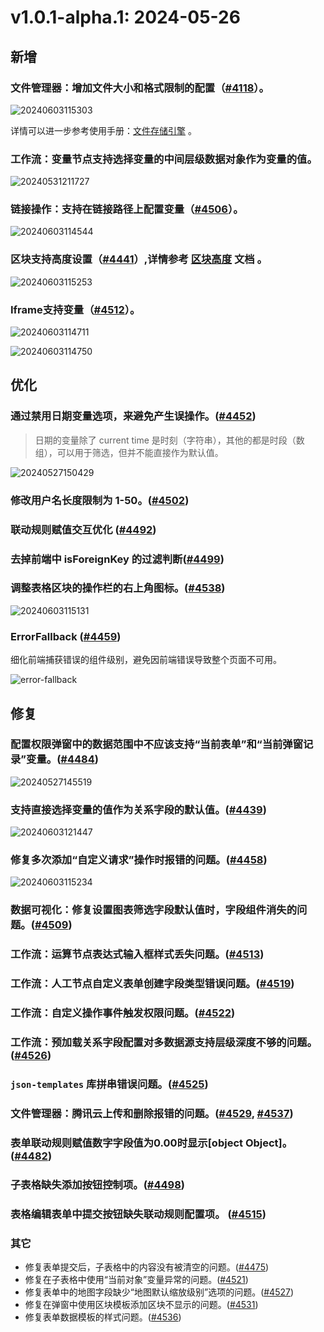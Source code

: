 # v1.0.1-alpha.1: 2024-05-26

## 新增

### 文件管理器：增加文件大小和格式限制的配置（<a href="https://github.com/nocobase/nocobase/pull/4118" target="_blank">#4118</a>）。

![20240603115303](https://static-docs.nocobase.com/20240603115303.png)

详情可以进一步参考使用手册：[文件存储引擎](https://docs-cn.nocobase.com/handbook/file-manager/storage) 。

### 工作流：变量节点支持选择变量的中间层级数据对象作为变量的值。

![20240531211727](https://static-docs.nocobase.com/20240531211727.png)

### 链接操作：支持在链接路径上配置变量（<a href="https://github.com/nocobase/nocobase/pull/4506" target="_blank">#4506</a>）。

![20240603114544](https://static-docs.nocobase.com/20240603114544.png)

### 区块支持高度设置（<a href="https://github.com/nocobase/nocobase/pull/4441" target="_blank">#4441</a>）,详情参考 [区块高度](/handbook/ui/blocks/block-settings/block-height) 文档 。

![20240603115253](https://static-docs.nocobase.com/20240603115253.gif)
### Iframe支持变量（<a href="https://github.com/nocobase/nocobase/pull/4512" target="_blank">#4512</a>）。

![20240603114711](https://static-docs.nocobase.com/20240603114711.png)

![20240603114750](https://static-docs.nocobase.com/20240603114750.png)
## 优化

### 通过禁用日期变量选项，来避免产生误操作。([#4452](https://github.com/nocobase/nocobase/pull/4452))
> 日期的变量除了 current time 是时刻（字符串），其他的都是时段（数组），可以用于筛选，但并不能直接作为默认值。

![20240527150429](https://static-docs.nocobase.com/20240527150429.png)

### 修改用户名长度限制为 1-50。(<a href="https://github.com/nocobase/nocobase/pull/4502" target="_blank">#4502</a>)

### 联动规则赋值交互优化 (<a href="https://github.com/nocobase/nocobase/pull/4492" target="_blank">#4492</a>)

### 去掉前端中 isForeignKey 的过滤判断(<a href="https://github.com/nocobase/nocobase/pull/4499" target="_blank">#4499</a>)

### 调整表格区块的操作栏的右上角图标。(<a href="https://github.com/nocobase/nocobase/pull/4538" target="_blank">#4538</a>)

![20240603115131](https://nocobase-docs.oss-cn-beijing.aliyuncs.com/20240603115131.png)

### ErrorFallback (<a href="https://github.com/nocobase/nocobase/pull/4459" target="_blank">#4459</a>)

细化前端捕获错误的组件级别，避免因前端错误导致整个页面不可用。

![error-fallback](https://static-docs.nocobase.com/333997386-6b96a564-2713-45c3-b83b-52fa96ea888e.gif)

## 修复

### 配置权限弹窗中的数据范围中不应该支持“当前表单”和“当前弹窗记录”变量。([#4484](https://github.com/nocobase/nocobase/pull/4484))

![20240527145519](https://static-docs.nocobase.com/20240527145519.png)

### 支持直接选择变量的值作为关系字段的默认值。(<a href="https://github.com/nocobase/nocobase/pull/4439" target="_blank">#4439</a>)

![20240603121447](https://nocobase-docs.oss-cn-beijing.aliyuncs.com/20240603121447.png)

### 修复多次添加“自定义请求”操作时报错的问题。(<a href="https://github.com/nocobase/nocobase/pull/4458" target="_blank">#4458</a>)

![20240603115234](https://nocobase-docs.oss-cn-beijing.aliyuncs.com/20240603115234.png)

### 数据可视化：修复设置图表筛选字段默认值时，字段组件消失的问题。(<a href="https://github.com/nocobase/nocobase/pull/4509" target="_blank">#4509</a>)

### 工作流：运算节点表达式输入框样式丢失问题。(<a href="https://github.com/nocobase/nocobase/pull/4513" target="_blank">#4513</a>)

### 工作流：人工节点自定义表单创建字段类型错误问题。(<a href="https://github.com/nocobase/nocobase/pull/4519" target="_blank">#4519</a>)

### 工作流：自定义操作事件触发权限问题。(<a href="https://github.com/nocobase/nocobase/pull/4522" target="_blank">#4522</a>)

### 工作流：预加载关系字段配置对多数据源支持层级深度不够的问题。(<a href="https://github.com/nocobase/nocobase/pull/4526" target="_blank">#4526</a>)

### `json-templates` 库拼串错误问题。(<a href="https://github.com/nocobase/nocobase/pull/4525" target="_blank">#4525</a>)

### 文件管理器：腾讯云上传和删除报错的问题。(<a href="https://github.com/nocobase/nocobase/pull/4529" target="_blank">#4529</a>, <a href="https://github.com/nocobase/nocobase/pull/4537" target="_blank">#4537</a>)

### 表单联动规则赋值数字字段值为0.00时显示[object Object]。 (<a href="https://github.com/nocobase/nocobase/pull/4482" target="_blank">#4482</a>)

### 子表格缺失添加按钮控制项。(<a href="https://github.com/nocobase/nocobase/pull/4498" target="_blank">#4498</a>)

### 表格编辑表单中提交按钮缺失联动规则配置项。 (<a href="https://github.com/nocobase/nocobase/pull/4515" target="_blank">#4515</a>)

### 其它
- 修复表单提交后，子表格中的内容没有被清空的问题。(<a href="https://github.com/nocobase/nocobase/pull/4475" target="_blank">#4475</a>)
- 修复在子表格中使用“当前对象”变量异常的问题。(<a href="https://github.com/nocobase/nocobase/pull/4521" target="_blank">#4521</a>)
- 修复表单中的地图字段缺少“地图默认缩放级别”选项的问题。(<a href="https://github.com/nocobase/nocobase/pull/4527" target="_blank">#4527</a>)
- 修复在弹窗中使用区块模板添加区块不显示的问题。(<a href="https://github.com/nocobase/nocobase/pull/4531" target="_blank">#4531</a>)
- 修复表单数据模板的样式问题。(<a href="https://github.com/nocobase/nocobase/pull/4536" target="_blank">#4536</a>)

